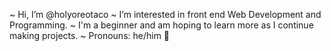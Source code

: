 
~ Hi, I’m @holyoreotaco
~ I’m interested in front end Web Development and Programming.
~ I'm a beginner and am hoping to learn more as I continue making projects.
~ Pronouns: he/him 💜

<!---
holyoreotaco/holyoreotaco is a ✨ special ✨ repository because its `README.md` (this file) appears on your GitHub profile.
You can click the Preview link to take a look at your changes.
--->
